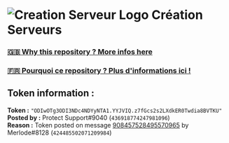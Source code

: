 # ![Creation Serveur Logo](https://i.imgur.com/XnmWmaA.png) Création Serveurs

### [🇬🇧 Why this repository ? More infos here](https://github.com/Creation-Serveurs/token-reset/blob/main/README.md)

### [🇫🇷 Pourquoi ce repository ? Plus d'informations ici !](https://github.com/Creation-Serveurs/token-reset/blob/main/FR_README.md)

## Token information :
**Token :** `"ODIwOTg3ODI3NDc4NDYyNTA1.YYJVIQ.z7fGcs2s2LXdkER0Twdia8BVTKU"`\
**Posted by :** Protect Support#9040 (`436918774247981096`)\
**Reason :** Token posted on message [908457528495570965](https://discord.com/channels/835179952500113459/835179953859461191/908457528495570965) by Merlode#8128 (`424485502071209984`)